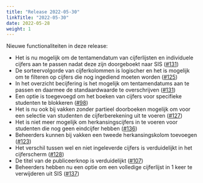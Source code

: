 ```yaml
---
title: "Release 2022-05-30"
linkTitle: "2022-05-30"
date: 2022-05-28
weight: 1
---
```


Nieuwe functionaliteiten in deze release:
- Het is nu mogelijk om de tentamendatum van cijferlijsten en individuele cijfers aan te passen nadat deze zijn doorgeboekt naar SIS ([#131](https://github.com/UvA-FNWI/GradeTool/issues/131))
- De sorteervolgorde van cijferkolommen is logischer en het is mogelijk om te filteren op cijfers die nog ingediend moeten worden ([#125](https://github.com/UvA-FNWI/GradeTool/issues/125))
- In het overzicht becijfering is het mogelijk om tentamendatums aan te passen en daarmee de standaardwaarde te overschrijven ([#131](https://github.com/UvA-FNWI/GradeTool/issues/131))
- Een optie is toegevoegd om het boeken van cijfers voor specifieke studenten te blokkeren ([#98](https://github.com/UvA-FNWI/GradeTool/issues/98))
- Het is nu ook bij vakken zonder partieel doorboeken mogelijk om voor een selectie van studenten de cijferberekening uit te voeren ([#127](https://github.com/UvA-FNWI/GradeTool/issues/127))
- Het is niet meer mogelijk om herkansingscijfers in te voeren voor studenten die nog geen eindcijfer hebben ([#136](https://github.com/UvA-FNWI/GradeTool/issues/136))
- Beheerders kunnen bij vakken een tweede herkansingskolom toevoegen ([#123](https://github.com/UvA-FNWI/GradeTool/issues/123))
- Het verschil tussen wel en niet ingeleverde cijfers is verduidelijkt in het cijferscherm ([#128](https://github.com/UvA-FNWI/GradeTool/issues/128))
- De titel van de publiceerknop is verduidelijkt ([#107](https://github.com/UvA-FNWI/GradeTool/issues/107))
- Beheerders hebben nu een optie om een volledige cijferlijst in 1 keer te verwijderen uit SIS ([#137](https://github.com/UvA-FNWI/GradeTool/issues/137))